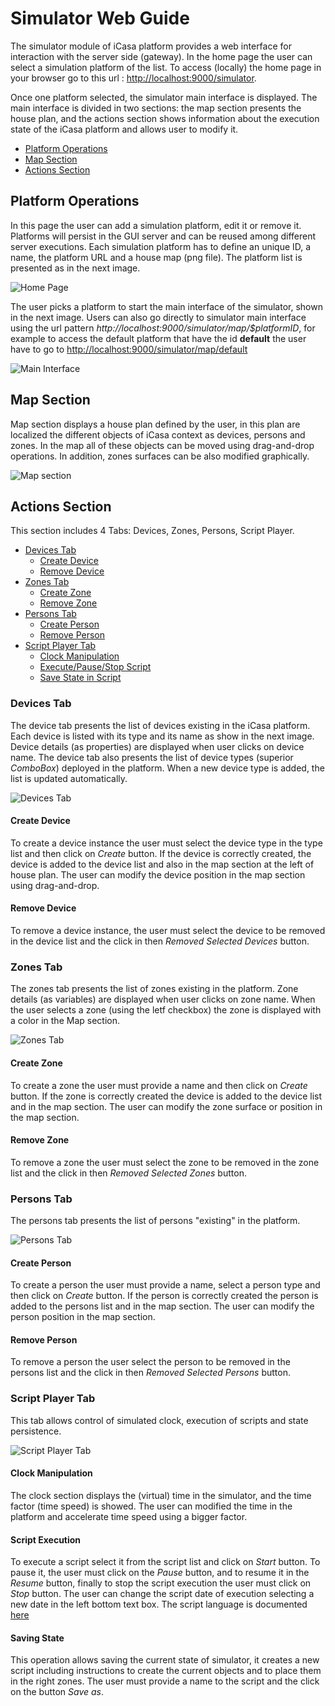 # Simulator Web Guide

The simulator module of iCasa platform provides a web interface for interaction with the server side (gateway). In the home page the user can select a simulation platform of the list. To access (locally) the home page in your browser go to this url : [http://localhost:9000/simulator](http://localhost:9000/simulator).
    
Once one platform selected, the simulator main interface is displayed. The main interface is divided in two sections: the map section presents the house plan, and the actions section shows information about the execution state of the iCasa platform and allows user to modify it.
    
- [Platform Operations](#Platform)
- [Map Section](#Map)
- [Actions Section](#Actions)

<a name="Platform"></a> 
## Platform Operations

In this page the user can add a simulation platform, edit it or remove it. Platforms will persist in the GUI server and can be reused among different server executions. Each simulation platform has to define an unique ID, a name, the platform URL and a house map (png file). The platform list is presented as in the next image. 

![Home Page](guide/home-page.png "Home Page")

The user picks a platform to start the main interface of the simulator, shown in the next image. Users can also go directly to simulator main interface using the url pattern _http://localhost:9000/simulator/map/$platformID_, for example to access the default platform that have the id __default__ the user have to go to [http://localhost:9000/simulator/map/default](http://localhost:9000/simulator/map/default)

![Main Interface](guide/main-interface.png "Main Interface")
   
<a name="Map"></a> 
## Map Section

Map section displays a house plan defined by the user, in this plan are localized the different objects of iCasa context as devices, persons and zones. In the map all of these objects can be moved using drag-and-drop operations. In addition, zones surfaces can be also modified graphically.

![Map section](guide/map-section.png "Map section")

<a name="Actions"></a> 
## Actions Section

This section includes 4 Tabs: Devices, Zones, Persons, Script Player.

- [Devices Tab](#Devices)
  - [Create Device](#Create_Device)
  - [Remove Device](#Remove_Device)
- [Zones Tab](#Zones)
  - [Create Zone](#Create_Zone)
  - [Remove Zone](#Remove_Zone)
- [Persons Tab](#Persons)
  - [Create Person](#Create_Person)
  - [Remove Person](#Remove_Person)
- [Script Player Tab](#Script)
  - [Clock Manipulation](#Clock)
  - [Execute/Pause/Stop Script](#Execution)
  - [Save State in Script](#State)

<a name="Devices"></a> 
### Devices Tab

The device tab presents the list of devices existing in the iCasa platform. Each device is listed with its type and its name as show in the next image. Device details (as properties) are displayed when user clicks on device name. The device tab also presents the list of device types (superior _ComboBox_) deployed in the platform. When a new device type is added, the list is updated automatically.

![Devices Tab](guide/device-tab.png "Device Tab")

<a name="Create_Device"></a> 
#### Create Device

To create a device instance the user must select the device type in the type list and then click on _Create_ button. If the device is correctly created, the device is added to the device list and also in the map section at the left of house plan. The user can modify the device position in the map section using drag-and-drop.

<a name="Remove_Device"></a> 
#### Remove Device

To remove a device instance, the user must select the device to be removed in the device list and the click in then _Removed Selected Devices_ button. 

<a name="Zones"></a>
### Zones Tab

The zones tab presents the list of zones existing in the platform. Zone details (as variables) are displayed when user clicks on zone name. When the user selects a zone (using the letf checkbox) the zone is displayed with a color in the Map section.

![Zones Tab](guide/zone-tab.png "Zone Tab")

<a name="Create_Zone"></a> 
#### Create Zone

To create a zone the user must provide a name and then click on _Create_ button. If the zone is correctly created the device is added to the device list and in the map section. The user can modify the zone surface or position in the map section.

<a name="Remove_Zone"></a> 
#### Remove Zone

To remove a zone the user must select the zone to be removed in the zone list and the click in then _Removed Selected Zones_ button. 

<a name="Persons"></a>
### Persons Tab

The persons tab presents the list of persons "existing" in the platform. 

![Persons Tab](guide/person-tab.png "Persons Tab")

<a name="Create_Person"></a> 
#### Create Person

To create a person the user must provide a name, select a person type and then click on _Create_ button. If the person is correctly created the person is added to the persons list and in the map section. The user can modify the person position in the map section.

<a name="Remove_Person"></a> 
#### Remove Person

To remove a person the user select the person to be removed in the persons list and the click in then _Removed Selected Persons_ button. 

<a name="Script"></a>
### Script Player Tab

This tab allows control of simulated clock, execution of scripts and state persistence.

![Script Player Tab](guide/script-tab.png "Script Player Tab")

<a name="Clock"></a>
#### Clock Manipulation

The clock section displays the (virtual) time in the simulator, and the time factor (time speed) is showed. The user can modified the time in the platform and accelerate time speed using a bigger factor.

<a name="Execution"></a>
#### Script Execution

To execute a script select it from the script list and click on _Start_ button. To pause it, the user must click on the _Pause_ button, and to resume it in the _Resume_ button, finally to stop the script execution the user must click on _Stop_ button. The user can change the script date of execution selecting a new date in the left bottom text box.
The script language is documented [here](script.html)

<a name="State"></a>
#### Saving State

This operation allows saving the current state of simulator, it creates a new script including instructions to create the current objects and to place them in the right zones. The user must provide a name to the script and the click on the button _Save as_.
